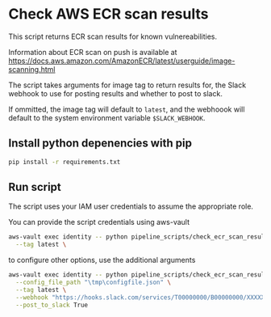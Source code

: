 # Check AWS ECR scan results

This script returns ECR scan results for known vulnereabilities.

Information about ECR scan on push is available at <https://docs.aws.amazon.com/AmazonECR/latest/userguide/image-scanning.html>

The script takes arguments for image tag to return results for, the Slack webhook to use for posting results and whether to post to slack.

If ommitted, the image tag will default to `latest`, and the webhoook will default to the system environment variable `$SLACK_WEBHOOK`.


## Install python depenencies with pip

``` bash
pip install -r requirements.txt
```

## Run script

The script uses your IAM user credentials to assume the appropriate role.

You can provide the script credentials using aws-vault

``` bash
aws-vault exec identity -- python pipeline_scripts/check_ecr_scan_results/aws_ecr_scan_results.py \
  --tag latest \
```

to configure other options, use the additional arguments

``` bash
aws-vault exec identity -- python pipeline_scripts/check_ecr_scan_results/aws_ecr_scan_results.py \
  --config_file_path "\tmp\configfile.json" \
  --tag latest \
  --webhook "https://hooks.slack.com/services/T00000000/B00000000/XXXXXXXXXXXXXXXXXXXXXXXX" \
  --post_to_slack True
```
